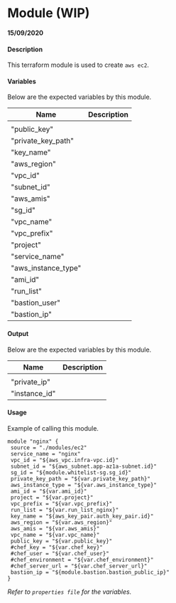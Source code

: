 # Module (WIP)

**15/09/2020**

#### Description

This terraform module is used to create `aws ec2`.

#### Variables

Below are the expected variables by this module.

| Name            | Description                                            |
| --------------- | ------------------------------------------------------ |
|                 |                                                        |
| "public_key"
| "private_key_path"
| "key_name"
| "aws_region"
| "vpc_id"
| "subnet_id"
| "aws_amis"
| "sg_id"
| "vpc_name"
| "vpc_prefix"
| "project"
| "service_name"
| "aws_instance_type"
| "ami_id"
| "run_list"
| "bastion_user"
| "bastion_ip"

#### Output

Below are the expected variables by this module.

| Name                 | Description                  |
| -------------------- | ---------------------------- |
|                      |                              |
| "private_ip"
| "instance_id"



#### Usage

Example of calling this module.

```
module "nginx" {
 source = "./modules/ec2"
 service_name = "nginx"
 vpc_id = "${aws_vpc.infra-vpc.id}"
 subnet_id = "${aws_subnet.app-az1a-subnet.id}"
 sg_id = "${module.whitelist-sg.sg_id}"
 private_key_path = "${var.private_key_path}"
 aws_instance_type = "${var.aws_instance_type}"
 ami_id = "${var.ami_id}"
 project = "${var.project}"
 vpc_prefix = "${var.vpc_prefix}"
 run_list = "${var.run_list_nginx}"
 key_name = "${aws_key_pair.auth_key_pair.id}"
 aws_region = "${var.aws_region}" 
 aws_amis = "${var.aws_amis}"
 vpc_name = "${var.vpc_name}"
 public_key = "${var.public_key}"
 #chef_key = "${var.chef_key}"
 #chef_user = "${var.chef_user}"
 #chef_environment = "${var.chef_environment}" 
 #chef_server_url = "${var.chef_server_url}"
 bastion_ip = "${module.bastion.bastion_public_ip}"
}

```

_Refer to `properties file` for the variables._
